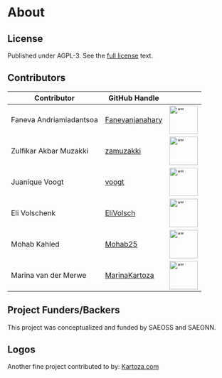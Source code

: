 
# About

## License

Published under AGPL-3. See the [full license](license.md) text.
<!--
## Contributors
 have a look at this section and renew it
| Contributor | GitHub Handle | |
| ----------- | ------------- |-|
| Jan Burdziej | [janbur](https://github.com/janbur) | <img src="https://github.com/janbur.png" alt= “” width="64" height="64"> |
| Irwan Fathurrahman | [meomancer](https://github.com/meomancer) |  <img src="https://github.com/meomancer.png" alt= “” width="64" height="64"> |
| Tim Sutton | [timlinux](https://github.com/timlinux) | <img src="https://github.com/timlinux.png" alt= “” width="64" height="64"> |
| Dimas Ciptura | [dimasciput](https://github.com/dimasciput) | <img src="https://github.com/dimasciput.png" alt= “” width="64" height="64"> |
| Ben Norrito | [BenNorrito](https://github.com/BenNorrito) | <img src="https://github.com/BenNorrito.png" alt= “” width="64" height="64"> |
| Amy Burness | [amyburness](https://github.com/amyburness) | <img src="https://github.com/amyburness.png" alt= “” width="64" height="64"> |
| Lorenzo Libertini | [llibertini](https://github.com/llibertini) | <img src="https://github.com/llibertini.png" alt= “” width="64" height="64"> |
| Zulfikar Akbar Muzakki | [zamuzakki](https://github.com/zamuzakki) | <img src="https://github.com/zamuzakki.png" alt= “” width="64" height="64"> |
| Tharanath | [tharanathkartoza](https://github.com/tharanathkartoza) | <img src="https://github.com/tharanathkartoza.png" alt= “” width="64" height="64"> |
 -->
## Contributors

| Contributor                 | GitHub Handle                                        |                                                                                   |
| --------------------------- | ---------------------------------------------------- | --------------------------------------------------------------------------------- |
| Faneva Andriamiadantsoa     | [Fanevanjanahary](https://github.com/Fanevanjanahary)| <img src="https://github.com/Fanevanjanahary.png" alt= “” width="64" height="64"> |
| Zulfikar Akbar Muzakki      | [zamuzakki](https://github.com/zamuzakki)            | <img src="https://github.com/zamuzakki.png" alt= “” width="64" height="64">       |
| Juanique Voogt              | [voogt](https://github.com/voogt)                    | <img src="https://github.com/voogt.png" alt= “” width="64" height="64">           |
| Eli Volschenk               | [EliVolsch](https://github.com/voogt)                | <img src="https://github.com/EliVolsch.png" alt= “” width="64" height="64">       |
| Mohab Kahled                | [Mohab25](https://github.com/Mohab25)                | <img src="https://github.com/Mohab25.png" alt= “” width="64" height="64">         |
| Marina van der Merwe        | [MarinaKartoza](https://github.com/voogt)            | <img src="https://github.com/MarinaKartoza.png" alt= “” width="64" height="64">   |

## Project Funders/Backers
This project was conceptualized and funded by SAEOSS and SAEONN.

## Logos
Another fine project contributed to by: [Kartoza.com](https://kartoza.com)


<!-- add logos here -->
